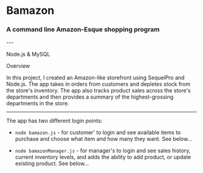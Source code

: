 <h1>Bamazon</h1>

<h3>A command line Amazon-Esque shopping program</h3>
---

Node.js & MySQL

Overview

In this project, I created an Amazon-like storefront using SequelPro and Node.js. The app takes in orders from customers and depletes stock from the store's inventory. The app also tracks product sales across the store's departments and then provides a summary of the highest-grossing departments in the store.

---

The app has two different login points:

* `node bamazon.js` - for customer' to login and see available items to purchase and choose what item and how many they want. See below...


<insert GIFS here>




* `node bamazonManager.js` - for manager's to login and see sales history, current inventory levels, and adds the ability to add product, or update existing product. See below...

